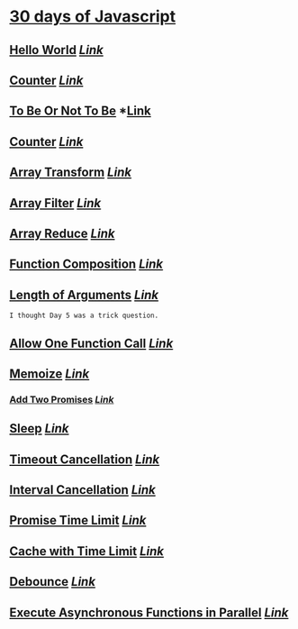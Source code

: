 # [30 days of Javascript](https://leetcode.com/studyplan/30-days-of-javascript/)

## [Hello World](/day-1/hello-world.js) *[Link](https://leetcode.com/problems/create-hello-world-function/?envType=study-plan-v2&envId=30-days-of-javascript)*

## [Counter](/day-1/counter.js) *[Link](https://leetcode.com/problems/counter/?envType=study-plan-v2&envId=30-days-of-javascript)*

## [To Be Or Not To Be](/day-1/tobe-or-nottobe.js) *[Link](https://leetcode.com/problems/to-be-or-not-to-be/?envType=study-plan-v2&envId=30-days-of-javascript)

## [Counter](/day-1/counter-2.js) *[Link](https://leetcode.com/problems/counter-ii/?envType=study-plan-v2&envId=30-days-of-javascript)*

## [Array Transform](/day-2/array-transform.js) *[Link](https://leetcode.com/problems/apply-transform-over-each-element-in-array/description/?envType=study-plan-v2&envId=30-days-of-javascript)*

## [Array Filter](/day-2/filter-array.js) *[Link](https://leetcode.com/problems/filter-elements-from-array/submissions/?envType=study-plan-v2&envId=30-days-of-javascript)*

## [Array Reduce](/day-3/reduce-array.js) *[Link](https://leetcode.com/problems/array-reduce-transformation/submissions/?envType=study-plan-v2&envId=30-days-of-javascript)*

## [Function Composition](/day-4/function-composition.js) *[Link](https://leetcode.com/problems/function-composition/description/?envType=study-plan-v2&envId=30-days-of-javascript)*

## [Length of Arguments](/day-5/args-length.js) *[Link](https://leetcode.com/problems/return-length-of-arguments-passed/description/?envType=study-plan-v2&envId=30-days-of-javascript)*

`I thought Day 5 was a trick question.`

## [Allow One Function Call](/day-6/one-function.js) *[Link](https://leetcode.com/problems/allow-one-function-call/description/?envType=study-plan-v2&envId=30-days-of-javascript)*

## [Memoize](/day-7/memoize.js) *[Link](https://leetcode.com/problems/memoize/?envType=study-plan-v2&envId=30-days-of-javascript)*

### [Add Two Promises](/day-8/add-two-promises.js) *[Link](https://leetcode.com/problems/add-two-promises/description/?envType=study-plan-v2&envId=30-days-of-javascript)*

## [Sleep](/day-9/sleep.js) *[Link](https://leetcode.com/problems/sleep/?envType=study-plan-v2&envId=30-days-of-javascript)*

## [Timeout Cancellation](/day-10/timeout-cancel.js) *[Link](https://leetcode.com/problems/timeout-cancellation/?envType=study-plan-v2&envId=30-days-of-javascript)*

## [Interval Cancellation](/day-11/interval-cancel.js) *[Link](https://leetcode.com/problems/interval-cancellation/description/?envType=study-plan-v2&envId=30-days-of-javascript)*

## [Promise Time Limit](/day-12/promise-time-limit.js) *[Link](https://leetcode.com/problems/promise-time-limit/?envType=study-plan-v2&envId=30-days-of-javascript)*

## [Cache with Time Limit](/day-13/cache-time-limit.js) *[Link](https://leetcode.com/problems/cache-with-time-limit/?envType=study-plan-v2&envId=30-days-of-javascript)*

## [Debounce](/day-14/debounce.js) *[Link](https://leetcode.com/problems/debounce/?envType=study-plan-v2&envId=30-days-of-javascript)*

## [Execute Asynchronous Functions in Parallel](/day-15/parallel-async-functions.js) *[Link](https://leetcode.com/problems/execute-asynchronous-functions-in-parallel/?submissionId=1077108100)*
